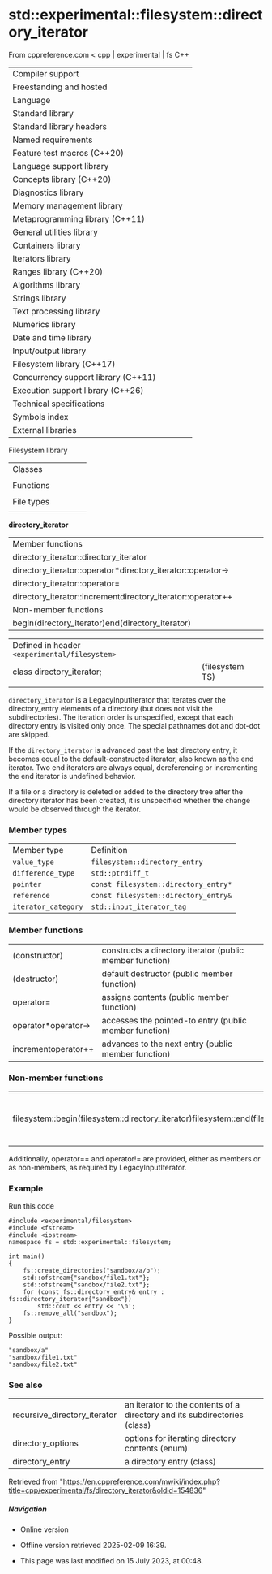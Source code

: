 # std::experimental::filesystem::directory_iterator

From cppreference.com
< cpp‎ | experimental‎ | fs
C++

|  |  |  |  |  |
| --- | --- | --- | --- | --- |
| Compiler support | | | | |
| Freestanding and hosted | | | | |
| Language | | | | |
| Standard library | | | | |
| Standard library headers | | | | |
| Named requirements | | | | |
| Feature test macros (C++20) | | | | |
| Language support library | | | | |
| Concepts library (C++20) | | | | |
| Diagnostics library | | | | |
| Memory management library | | | | |
| Metaprogramming library (C++11) | | | | |
| General utilities library | | | | |
| Containers library | | | | |
| Iterators library | | | | |
| Ranges library (C++20) | | | | |
| Algorithms library | | | | |
| Strings library | | | | |
| Text processing library | | | | |
| Numerics library | | | | |
| Date and time library | | | | |
| Input/output library | | | | |
| Filesystem library (C++17) | | | | |
| Concurrency support library (C++11) | | | | |
| Execution support library (C++26) | | | | |
| Technical specifications | | | | |
| Symbols index | | | | |
| External libraries | | | | |

Filesystem library

|  |  |  |  |  |
| --- | --- | --- | --- | --- |
| Classes | | | | |
| |  |  |  |  |  | | --- | --- | --- | --- | --- | | filesystem::path | | | | | | filesystem::filesystem_error | | | | | | filesystem::directory_entry | | | | | | ****filesystem::directory_iterator**** | | | | | | filesystem::recursive_directory_iterator | | | | | | filesystem::file_status | | | | | | |  |  |  |  |  | | --- | --- | --- | --- | --- | | filesystem::space_info | | | | | | filesystem::file_type | | | | | | filesystem::perms | | | | | | filesystem::copy_options | | | | | | filesystem::directory_options | | | | | | filesystem::file_time_type | | | | | |
| Functions | | | | |
| |  |  |  |  |  | | --- | --- | --- | --- | --- | | filesystem::absolute filesystem::system_complete | | | | | | filesystem::canonical | | | | | | filesystem::copy | | | | | | filesystem::copy_file | | | | | | filesystem::copy_symlink | | | | | | filesystem::create_directory filesystem::create_directories | | | | | | filesystem::create_hard_link | | | | | | filesystem::create_symlink filesystem::create_directory_symlink | | | | | | filesystem::current_path | | | | | | filesystem::exists | | | | | | filesystem::equivalent | | | | | | |  |  |  |  |  | | --- | --- | --- | --- | --- | | filesystem::file_size | | | | | | filesystem::hard_link_count | | | | | | filesystem::last_write_time | | | | | | filesystem::permissions | | | | | | filesystem::read_symlink | | | | | | filesystem::remove filesystem::remove_all | | | | | | filesystem::rename | | | | | | filesystem::resize_file | | | | | | filesystem::space | | | | | | filesystem::status filesystem::symlink_status | | | | | | filesystem::temp_directory_path | | | | | |
| File types | | | | |
| |  |  |  |  |  | | --- | --- | --- | --- | --- | | filesystem::is_block_file | | | | | | filesystem::is_character_file | | | | | | filesystem::is_directory | | | | | | filesystem::is_empty | | | | | | filesystem::status_known | | | | | | |  |  |  |  |  | | --- | --- | --- | --- | --- | | filesystem::is_fifo | | | | | | filesystem::is_other | | | | | | filesystem::is_regular_file | | | | | | filesystem::is_socket | | | | | | filesystem::is_symlink | | | | | |

****directory_iterator****

|  |  |  |  |  |
| --- | --- | --- | --- | --- |
| Member functions | | | | |
| directory_iterator::directory_iterator | | | | |
| directory_iterator::operator\*directory_iterator::operator-> | | | | |
| directory_iterator::operator= | | | | |
| directory_iterator::incrementdirectory_iterator::operator++ | | | | |
| Non-member functions | | | | |
| begin(directory_iterator)end(directory_iterator) | | | | |

|  |  |  |
| --- | --- | --- |
| Defined in header `<experimental/filesystem>` |  |  |
| class directory_iterator; |  | (filesystem TS) |
|  |  |  |

`directory_iterator` is a LegacyInputIterator that iterates over the directory_entry elements of a directory (but does not visit the subdirectories). The iteration order is unspecified, except that each directory entry is visited only once. The special pathnames dot and dot-dot are skipped.

If the `directory_iterator` is advanced past the last directory entry, it becomes equal to the default-constructed iterator, also known as the end iterator. Two end iterators are always equal, dereferencing or incrementing the end iterator is undefined behavior.

If a file or a directory is deleted or added to the directory tree after the directory iterator has been created, it is unspecified whether the change would be observed through the iterator.

### Member types

|  |  |
| --- | --- |
| Member type | Definition |
| `value_type` | `filesystem::directory_entry` |
| `difference_type` | `std::ptrdiff_t` |
| `pointer` | `const filesystem::directory_entry*` |
| `reference` | `const filesystem::directory_entry&` |
| `iterator_category` | `std::input_iterator_tag` |

### Member functions

|  |  |
| --- | --- |
| (constructor) | constructs a directory iterator   (public member function) |
| (destructor) | default destructor   (public member function) |
| operator= | assigns contents   (public member function) |
| operator\*operator-> | accesses the pointed-to entry   (public member function) |
| incrementoperator++ | advances to the next entry   (public member function) |

### Non-member functions

|  |  |
| --- | --- |
| filesystem::begin(filesystem::directory_iterator)filesystem::end(filesystem::directory_iterator) | range-based for loop support   (function) |

Additionally, operator== and operator!= are provided, either as members or as non-members, as required by LegacyInputIterator.

### Example

Run this code

```
#include <experimental/filesystem>
#include <fstream>
#include <iostream>
namespace fs = std::experimental::filesystem;
 
int main()
{
    fs::create_directories("sandbox/a/b");
    std::ofstream{"sandbox/file1.txt"};
    std::ofstream{"sandbox/file2.txt"};
    for (const fs::directory_entry& entry : fs::directory_iterator{"sandbox"})
        std::cout << entry << '\n';
    fs::remove_all("sandbox");
}

```

Possible output:

```
"sandbox/a"
"sandbox/file1.txt"
"sandbox/file2.txt"

```

### See also

|  |  |
| --- | --- |
| recursive_directory_iterator | an iterator to the contents of a directory and its subdirectories   (class) |
| directory_options | options for iterating directory contents   (enum) |
| directory_entry | a directory entry   (class) |

Retrieved from "<https://en.cppreference.com/mwiki/index.php?title=cpp/experimental/fs/directory_iterator&oldid=154836>"

##### Navigation

- Online version
- Offline version retrieved 2025-02-09 16:39.

- This page was last modified on 15 July 2023, at 00:48.